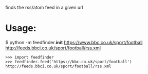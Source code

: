 finds the rss/atom feed in a given url

Usage:
======

$ python -m feedfinder.__init__ https://www.bbc.co.uk/sport/football
http://feeds.bbci.co.uk/sport/football/rss.xml

```
>>> import feedfinder
>>> feedfinder.feed('https://bbc.co.uk/sport/football')
http://feeds.bbci.co.uk/sport/football/rss.xml
```

